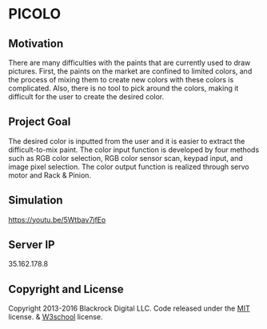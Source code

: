 # PICOLO
## Motivation
There are many difficulties with the paints that are currently used to draw pictures. First, the paints on the market are confined to limited colors, and the process of mixing them to create new colors with these colors is complicated. Also, there is no tool to pick around the colors, making it difficult for the user to create the desired color.
## Project Goal
The desired color is inputted from the user and it is easier to extract the difficult-to-mix paint. The color input function is developed by four methods such as RGB color selection, RGB color sensor scan, keypad input, and image pixel selection. The color output function is realized through servo motor and Rack & Pinion. 
## Simulation
https://youtu.be/5Wtbav7jfEo
## Server IP
35.162.178.8
## Copyright and License

Copyright 2013-2016 Blackrock Digital LLC. Code released under the [MIT](https://github.com/BlackrockDigital/startbootstrap-stylish-portfolio/blob/gh-pages/LICENSE) license. & [W3school](http://www.w3schools.com/about/about_copyright.asp) license.
